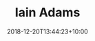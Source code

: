 ---
title: "Iain Adams"
date: 2018-12-20T13:44:23+10:00
draft: false
promoted: ''
jobtitle: "Ruby on Rails Developer (3 years)"
weight: 3.0
---